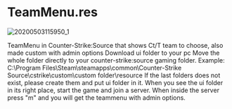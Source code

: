 # TeamMenu.res

![20200503115950_1](https://user-images.githubusercontent.com/10328699/80911409-6e823980-8d36-11ea-869b-3bd2acf993ea.jpg)




TeamMenu in Counter-Strike:Source that shows Ct/T team to choose, also made custom with admin options
Download ui folder to your pc
Move the whole folder directly to your counter-strike:source gaming folder.
Example: C:\Program Files\Steam\steamapps\common\Counter-Strike Source\cstrike\custom\custom folder\resource
If the last folders does not exist, please create them and put ui folder in it.
When you see the ui folder in its right place, start the game and join a server.
When inside the server press "m" and you will get the teammenu with admin options.



